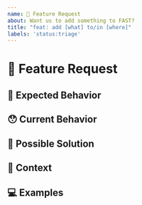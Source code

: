 ```yaml
---
name: 🙋 Feature Request
about: Want us to add something to FAST?
title: "feat: add [what] to/in [where]"
labels: 'status:triage'
---
```


<!---
Thanks for filing an issue 😄 ! Before you submit, please read the following:

Search open/closed issues before submitting. Someone may have requested the same feature before.
-->

# 🙋 Feature Request

<!--- Provide a general summary of the feature here -->

## 🤔 Expected Behavior

<!--- Tell us how the feature should work -->

## 😯 Current Behavior

<!--- Explain how the feature would alter/enhance current behavior -->

## 💁 Possible Solution

<!--- Ideas how to implement this feature -->
<!--- What solution would be ideal for you? -->

## 🔦 Context

<!--- What are you trying to accomplish? How has not having this feature affected you? -->
<!--- What alternatives have you considered? -->

## 💻 Examples

<!-- Examples help us understand the requested feature better -->
<!-- Attach screenshots or images if they would add detail to your request -->
